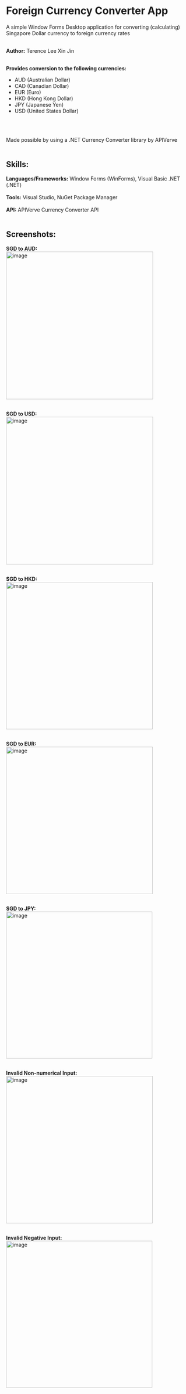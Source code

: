# Foreign Currency Converter App


A simple Window Forms Desktop application for converting (calculating) Singapore Dollar currency to foreign currency rates <br/><br/>

**Author:** Terence Lee Xin Jin<br/><br/>

**Provides conversion to the following currencies:** 
<ul>
  <li>AUD (Australian Dollar)</li>
  <li>CAD (Canadian Dollar)</li>
  <li>EUR (Euro)</li>
  <li>HKD (Hong Kong Dollar)</li>
  <li>JPY (Japanese Yen)</li>
  <li>USD (United States Dollar)</li>
</ul>
    
<br/><br/>

Made possible by using a .NET Currency Converter library by APIVerve</a><br/><br/>



## Skills:
   **Languages/Frameworks:** Window Forms (WinForms), Visual Basic .NET (.NET)<br/><br/>
   **Tools:** Visual Studio, NuGet Package Manager<br/><br/>
   **API:** APIVerve Currency Converter API<br/><br/>


## Screenshots:

**SGD to AUD:** <br/>
<img width="403" alt="image" src="https://github.com/user-attachments/assets/0e3b95f7-769e-4d4c-af17-c9c1da1ae17f" /> <br/><br/>

**SGD to USD:** <br/>
<img width="403" alt="image" src="https://github.com/user-attachments/assets/a175382a-7deb-428b-8ff2-17b6feb44679" /> <br/><br/>

**SGD to HKD:** <br/>
<img width="402" alt="image" src="https://github.com/user-attachments/assets/8b4a1aa2-d75a-4c0d-a08d-e24ae725f027" /> <br/><br/>

**SGD to EUR:** <br/>
<img width="402" alt="image" src="https://github.com/user-attachments/assets/078259ac-2eda-469b-9ee3-4571b0b501d6" /> <br/><br/>

**SGD to JPY:** <br/>
<img width="401" alt="image" src="https://github.com/user-attachments/assets/7eb63444-a328-40cd-be23-e0b76f7ee79d" /> <br/><br/>

**Invalid Non-numerical Input:** <br/>
<img width="402" alt="image" src="https://github.com/user-attachments/assets/aed62c3b-10e3-4b6c-aa90-04274bdd18cc" /> <br/><br/>

**Invalid Negative Input:** <br/>
<img width="401" alt="image" src="https://github.com/user-attachments/assets/0eed20e3-5647-401c-964d-089abc11c8e6" /> <br/><br/>

